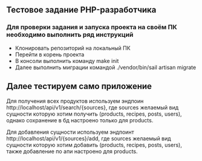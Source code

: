 
## Тестовое задание PHP-разработчика

### Для проверки задания и запуска проекта на своём ПК необходимо выполнить ряд инструкций




- Клонировать репозиторий на локальный ПК
- Перейти в корень проекта
- В консоли выполнить команду make init
- Далее выполнить миграции командой ./vendor/bin/sail artisan migrate

## Далее тестируем само приложение


<p>
    Для получения всех продуктов используем эндпоин http://localhost/api/v1/search/{sources},
    где sources желаемый вид сущности которую хотим получить (products, recipes, posts, users), 
    однако сохранение в бд настроено только для products.
</p>
<p>
    Для добавления сущности используем эндпоинт http://localhost/api/v1/{sources}/add,
    где sources желаемый вид сущности которую хотим добавить (products, recipes, posts, users),
    также добавление по апи настроено для products.
</p>
